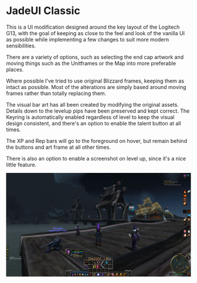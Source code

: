 # JadeUI Classic
This is a UI modification designed around the key layout of the Logitech G13, with the goal of keeping as close to the feel and look of the vanilla UI as possible while implementing a few changes to suit more modern sensibilities.

There are a variety of options, such as selecting the end cap artwork and moving things such as the Unitframes or the Map into more preferable places.

Where possible I've tried to use original Blizzard frames, keeping them as intact as possible. Most of the alterations are simply based around moving frames rather than totally replacing them.  

The visual bar art has all been created by modifying the original assets. Details down to the levelup pips have been preserved and kept correct. The Keyring is automatically enabled regardless of level to keep the visual design consistent, and there's an option to enable the talent button at all times.

The XP and Rep bars will go to the foreground on hover, but remain behind the buttons and art frame at all other times.

There is also an option to enable a screenshot on level up, since it's a nice little feature.

![Example](Media/WoWScrnShot_010724_232929.jpg)
